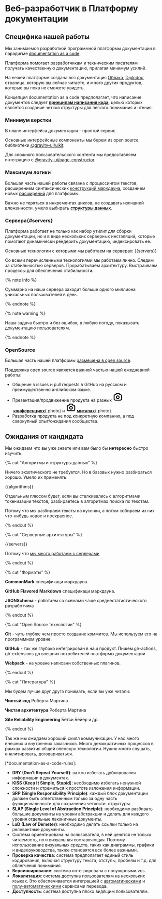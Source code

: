 # Веб-разработчик в Платформу документации

<style>
.photo {
    padding: 4px 8px;
    border: solid 1px #555;
    border-radius: 20px;
}
.photo i {
    border: none;
}
.photo svg {
    width: 20px;
}
</style>

## Специфика нашей работы

Мы занимаемся разработкой программной платформы документации в парадигме [documentation as a code](https://yandex.ru/search/?text=documentation+as+a+code&clid=1955453&win=547&lr=2).

Платформа помогает разработчикам и техническим писателям получать качественную документацию, прилагая минимум усилий.

На нешей платформе создана вся документация [Облака](https://cloud.yandex.ru/ru/docs), [Diplodoc](https://diplodoc.com/docs/ru/), страница, которую вы сейчас читаете, и много других продуктов, которые вы пока не сможете увидеть.

Концепция documentation as a code предполагает, что написание документов следует **[принципам написания кода](*documentation-as-a-code-rules)**, целью которых является создание четкой структуры для легкого понимания и чтения.

### Минимум верстки

В плане интерфейса документация - простой сервис.

Основные интерфейсные компоненты мы берем из open source библиотеки [@gravity-ui/uikit](https://gravity-ui.com/libraries/uikit).

Для сложного пользовательского контента мы предоставляем интеграцию с [@gravity-ui/page-constructor](https://gravity-ui.com/libraries/page-constructor).

### Максимум логики

Большая часть нашей работы связана с процессингом текстов, расширением синтаксических [конструкций маркдауна](https://github.com/diplodoc-platform/transform/blob/master/src/transform/plugins/table/index.ts), созданием новых [расширений](https://github.com/diplodoc-platform/mermaid-extension) для платформы.

Важно не теряться в инкрементах циклов, не создавать излишней вложенности. умело выбирать **[структуры данных](*data-structures)**.

### Сервера{#servers}

Платформа работает не только как набор утилит для сборки документации,
но и в виде нескольких серверных инсталяций, которые помогают динамически рендерить документацию, индексировать ее.

Основные технологии с которыми мы работаем на серверах:
{{servers}}

Со всеми перечисленными технологиями мы работаем лично. Следим за стабильностью серверов. Прорабатываем архитектуру. Выстраиваем процессы для обеспечения стабильности.

{% note info %}

Суммарно на наши сервера заходит больше одного миллиона уникальных пользователей в день.

{% endnote %}

{% note warning %}

Наша задача быстро и без ошибок, в любую погоду, показывать документацию пользователям.

{% endnote %}

### OpenSource

Большая часть нашей платформы [размещена в open source](https://github.com/diplodoc-platform/diplodoc).

Поддержка open source является важной частью нашей ежедневной работы:

- Общение в issues и pull requests в GitHub на русском и преимущественно английском языке.
- Презентация/продвижение продукта на разных **![i](./_images/camera.svg) [конференциях](*conference)**{.photo} и **![i](./_images/camera.svg) [митапах](*meetup)**{.photo}.
- Разработка продукта не под конкретную компанию, а под совокупный опыт/ожидания сообщества.

## Ожидания от кандидата

Мы ожидаем что вы уже знаете или вам было бы **интересно** быcтро изучить:

{% cut "Алгоритмы и структуры данных" %}

Ничего экзотического не требуется. Но в базовых нужно разбираться хорошо. Умело их применять.

{{algorithms}}

Отдельным плюсом будет, если вы сталкивались с алгоритмами токенизации текстов, разбираетесь в алгоритмах поиска по текстам.

Потому что мы разбираем тексты на кусочки, а потом собираем из них что-нибудь новое и прекрасное.

{% endcut %}

{% cut "Серверные архитектуры" %}

{{servers}}

Потому что [мы много работаем с серверами](#servers)

{% endcut %}

{% cut "Форматы" %}

**CommonMark** спецификаци маркдауна.

**GitHub Flavored Markdown** спецификаци маркдауна.

**JSONSchema** - работаем со схемами чаще среднестатистического разработчика

{% endcut %}

{% cut "Open Source технологии" %}

**Git** - чуть глубже чем просто создание коммитов. Мы используем его на программном уровне.

**GitHub** - так же глубоко интегрирован в наш продукт. Пишем gh-actions, gh-extensions дл внешних потребителей платформы документации.

**Webpack** - на уровне написани собственных плагинов.

{% endcut %}

{% cut "Литература" %}

Мы будем лучше друг друга понимать, если вы уже читали:

**Чистый код** Роберта Мартина

**Чистая архитектура** Роберта Мартина

**Site Reliability Engineering** Бетси Бейер и др.

{% endcut %}

Так же мы ожидаем хороший скилл коммуникации. У нас много внешних и внутренних заказчиков.
Много демократичных процессов в рамках развития общей опенсорс технологии.
Нужно много слушать, анализировать, договариваться.


[*documentation-as-a-code-rules]:
- **DRY (Don’t Repeat Yourself)**: важно избегать дублирования информации в документах.
- **KISS (Keep It Simple, Stupid)**: необходимо избегать ненужной сложности и стремиться к простоте изложения информации.
- **SRP (Single Responsibility Principle)**: каждый блок документации должен быть ответственным только за одну часть функциональности для сохранения четкости. структуры.
- **SLAP (Single Level of Abstraction Principle)**: необходимо разбивать большие документы на уровни абстракции и делать для каждого уровня отдельные лаконичные документы.
- **LoD (Law of Demeter)**: необходимо делать ссылки только на релевантные документы.
- Система ориентирована на пользователя, в ней ценятся не только читаемость, но и визуальная составляющая. Поэтому использование визуальных средств, таких как диаграммы, графики и видеоруководства, также становятся все более важными.
- **Проверка качества**: система предполагает единый стиль кодирования, включая структуру текста, отступы, пробелы и т.д. для облегчения понимания.
- **Версионирование**: система интегрирована с популярными vcs.
- **Локализация**: система доступна пользователям на нескольких языках. Это обеспечивается интеграцией с [автоматическими](https://cloud.yandex.ru/ru/docs/translate/?from=int-console-empty-state) и [полу-автоматическими](https://ru.smartcat.com/) сервисами перевода.
- **Доступность**: система доступна плохо видящим пользователям.

[*data-structures]:
{{algorithms}}

[*meetup]:
![i](./_images/subbotnik.jpg)

[*conference]:
![i](./_images/highload.png)
